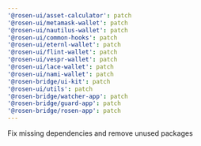 ```yaml
---
'@rosen-ui/asset-calculator': patch
'@rosen-ui/metamask-wallet': patch
'@rosen-ui/nautilus-wallet': patch
'@rosen-ui/common-hooks': patch
'@rosen-ui/eternl-wallet': patch
'@rosen-ui/flint-wallet': patch
'@rosen-ui/vespr-wallet': patch
'@rosen-ui/lace-wallet': patch
'@rosen-ui/nami-wallet': patch
'@rosen-bridge/ui-kit': patch
'@rosen-ui/utils': patch
'@rosen-bridge/watcher-app': patch
'@rosen-bridge/guard-app': patch
'@rosen-bridge/rosen-app': patch
---
```


Fix missing dependencies and remove unused packages
